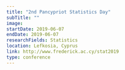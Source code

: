 ```yaml
---
title: "2nd Pancypriot Statistics Day"
subTitle: ""
image:
startDate: 2019-06-07
endDate: 2019-06-07
researchFields: Statistics
location: Lefkosia, Cyprus
link: http://www.frederick.ac.cy/stat2019
type: conference
---
```

